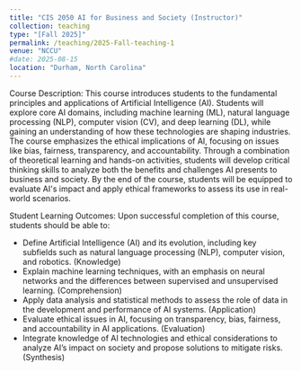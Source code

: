 ```yaml
---
title: "CIS 2050 AI for Business and Society (Instructor)"
collection: teaching
type: "[Fall 2025]"
permalink: /teaching/2025-Fall-teaching-1
venue: "NCCU"
#date: 2025-08-15
location: "Durham, North Carolina"
---
```

Course Description: 
This course introduces students to the fundamental principles and applications of Artificial Intelligence (AI). Students will explore core AI domains, including machine learning (ML), natural language processing (NLP), computer vision (CV), and deep learning (DL), while gaining an understanding of how these technologies are shaping industries. The course emphasizes the ethical implications of AI, focusing on issues like bias, fairness, transparency, and accountability. Through a combination of theoretical learning and hands-on activities, students will develop critical thinking skills to analyze both the benefits and challenges AI presents to business and society. By the end of the course, students will be equipped to evaluate AI's impact and apply ethical frameworks to assess its use in real-world scenarios.

Student Learning Outcomes:
Upon successful completion of this course, students should be able to:
- Define Artificial Intelligence (AI) and its evolution, including key subfields such as natural language processing (NLP), computer vision, and robotics. (Knowledge)
- Explain machine learning techniques, with an emphasis on neural networks and the differences between supervised and unsupervised learning. (Comprehension)
- Apply data analysis and statistical methods to assess the role of data in the development and performance of AI systems. (Application)
- Evaluate ethical issues in AI, focusing on transparency, bias, fairness, and accountability in AI applications. (Evaluation)
- Integrate knowledge of AI technologies and ethical considerations to analyze AI’s impact on society and propose solutions to mitigate risks. (Synthesis)
